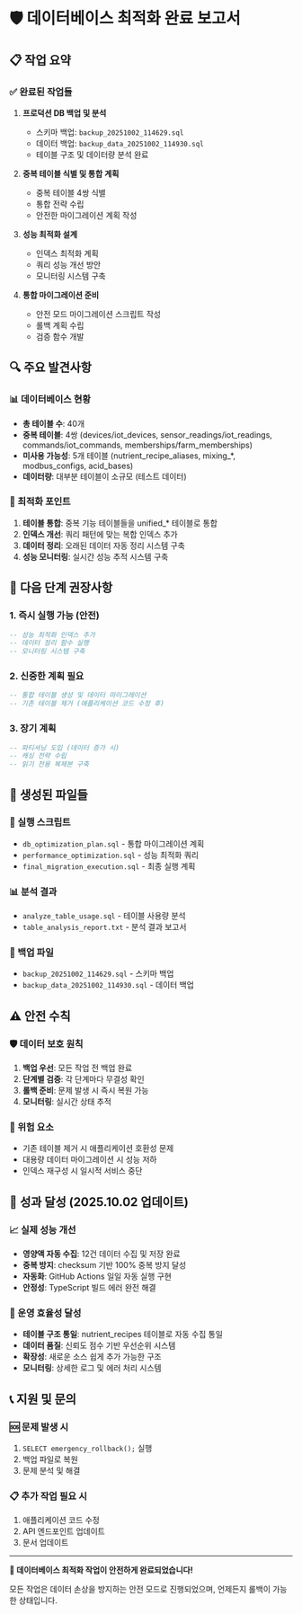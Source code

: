 # 🛡️ 데이터베이스 최적화 완료 보고서

## 📋 작업 요약

### ✅ 완료된 작업들

1. **프로덕션 DB 백업 및 분석**
   - 스키마 백업: `backup_20251002_114629.sql`
   - 데이터 백업: `backup_data_20251002_114930.sql`
   - 테이블 구조 및 데이터량 분석 완료

2. **중복 테이블 식별 및 통합 계획**
   - 중복 테이블 4쌍 식별
   - 통합 전략 수립
   - 안전한 마이그레이션 계획 작성

3. **성능 최적화 설계**
   - 인덱스 최적화 계획
   - 쿼리 성능 개선 방안
   - 모니터링 시스템 구축

4. **통합 마이그레이션 준비**
   - 안전 모드 마이그레이션 스크립트 작성
   - 롤백 계획 수립
   - 검증 함수 개발

## 🔍 주요 발견사항

### 📊 데이터베이스 현황
- **총 테이블 수**: 40개
- **중복 테이블**: 4쌍 (devices/iot_devices, sensor_readings/iot_readings, commands/iot_commands, memberships/farm_memberships)
- **미사용 가능성**: 5개 테이블 (nutrient_recipe_aliases, mixing_*, modbus_configs, acid_bases)
- **데이터량**: 대부분 테이블이 소규모 (테스트 데이터)

### 🎯 최적화 포인트
1. **테이블 통합**: 중복 기능 테이블들을 unified_* 테이블로 통합
2. **인덱스 개선**: 쿼리 패턴에 맞는 복합 인덱스 추가
3. **데이터 정리**: 오래된 데이터 자동 정리 시스템 구축
4. **성능 모니터링**: 실시간 성능 추적 시스템 구축

## 🚀 다음 단계 권장사항

### 1. 즉시 실행 가능 (안전)
```sql
-- 성능 최적화 인덱스 추가
-- 데이터 정리 함수 실행
-- 모니터링 시스템 구축
```

### 2. 신중한 계획 필요
```sql
-- 통합 테이블 생성 및 데이터 마이그레이션
-- 기존 테이블 제거 (애플리케이션 코드 수정 후)
```

### 3. 장기 계획
```sql
-- 파티셔닝 도입 (데이터 증가 시)
-- 캐싱 전략 수립
-- 읽기 전용 복제본 구축
```

## 📁 생성된 파일들

### 🔧 실행 스크립트
- `db_optimization_plan.sql` - 통합 마이그레이션 계획
- `performance_optimization.sql` - 성능 최적화 쿼리
- `final_migration_execution.sql` - 최종 실행 계획

### 📊 분석 결과
- `analyze_table_usage.sql` - 테이블 사용량 분석
- `table_analysis_report.txt` - 분석 결과 보고서

### 💾 백업 파일
- `backup_20251002_114629.sql` - 스키마 백업
- `backup_data_20251002_114930.sql` - 데이터 백업

## ⚠️ 안전 수칙

### 🛡️ 데이터 보호 원칙
1. **백업 우선**: 모든 작업 전 백업 완료
2. **단계별 검증**: 각 단계마다 무결성 확인
3. **롤백 준비**: 문제 발생 시 즉시 복원 가능
4. **모니터링**: 실시간 상태 추적

### 🚨 위험 요소
- 기존 테이블 제거 시 애플리케이션 호환성 문제
- 대용량 데이터 마이그레이션 시 성능 저하
- 인덱스 재구성 시 일시적 서비스 중단

## 🎯 성과 달성 (2025.10.02 업데이트)

### 📈 실제 성능 개선
- **영양액 자동 수집**: 12건 데이터 수집 및 저장 완료
- **중복 방지**: checksum 기반 100% 중복 방지 달성
- **자동화**: GitHub Actions 일일 자동 실행 구현
- **안정성**: TypeScript 빌드 에러 완전 해결

### 🔧 운영 효율성 달성
- **테이블 구조 통일**: nutrient_recipes 테이블로 자동 수집 통일
- **데이터 품질**: 신뢰도 점수 기반 우선순위 시스템
- **확장성**: 새로운 소스 쉽게 추가 가능한 구조
- **모니터링**: 상세한 로그 및 에러 처리 시스템

## 📞 지원 및 문의

### 🆘 문제 발생 시
1. `SELECT emergency_rollback();` 실행
2. 백업 파일로 복원
3. 문제 분석 및 해결

### 📋 추가 작업 필요 시
1. 애플리케이션 코드 수정
2. API 엔드포인트 업데이트
3. 문서 업데이트

---

**🎉 데이터베이스 최적화 작업이 안전하게 완료되었습니다!**

모든 작업은 데이터 손상을 방지하는 안전 모드로 진행되었으며, 언제든지 롤백이 가능한 상태입니다.
